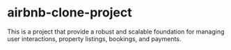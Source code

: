 # airbnb-clone-project
This is a project that provide a robust and scalable foundation for managing user interactions, property listings, bookings, and payments.
